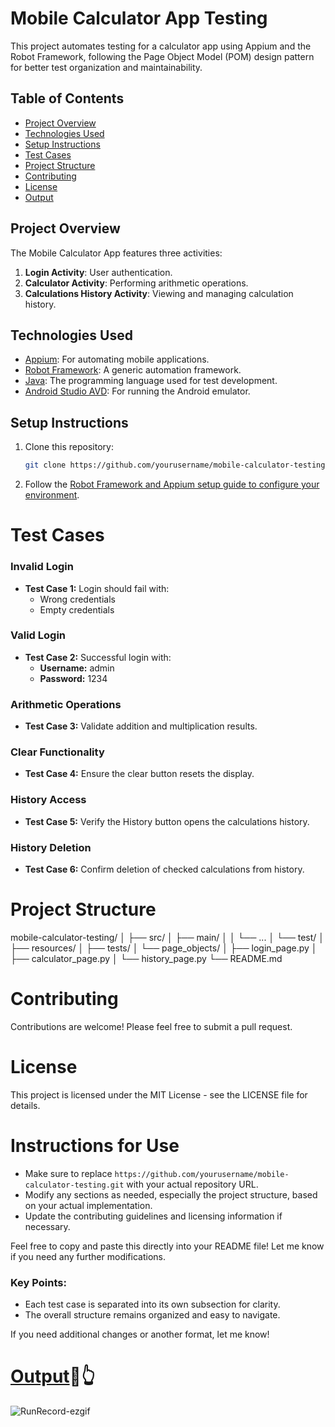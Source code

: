# Mobile Calculator App Testing

This project automates testing for a calculator app using Appium and the Robot Framework, following the Page Object Model (POM) design pattern for better test organization and maintainability.

## Table of Contents

- [Project Overview](#project-overview)
- [Technologies Used](#technologies-used)
- [Setup Instructions](#setup-instructions)
- [Test Cases](#test-cases)
- [Project Structure](#project-structure)
- [Contributing](#contributing)
- [License](#license)
- [Output](#output)

## Project Overview

The Mobile Calculator App features three activities:

1. **Login Activity**: User authentication.
2. **Calculator Activity**: Performing arithmetic operations.
3. **Calculations History Activity**: Viewing and managing calculation history.

## Technologies Used

- [Appium](http://appium.io/): For automating mobile applications.
- [Robot Framework](https://robotframework.org/): A generic automation framework.
- [Java](https://www.java.com/): The programming language used for test development.
- [Android Studio AVD](https://developer.android.com/studio/run/emulator): For running the Android emulator.

## Setup Instructions

1. Clone this repository:
   ```bash
   git clone https://github.com/yourusername/mobile-calculator-testing.git
2. Follow the [Robot Framework and Appium setup guide to configure your environment](https://www.pentalog.com/blog/mobile-development/mobile-automation-with-robot-framework-and-appium/).


# Test Cases

### Invalid Login
- **Test Case 1:** Login should fail with:
  - Wrong credentials
  - Empty credentials

### Valid Login
- **Test Case 2:** Successful login with:
  - **Username:** admin
  - **Password:** 1234

### Arithmetic Operations
- **Test Case 3:** Validate addition and multiplication results.

### Clear Functionality
- **Test Case 4:** Ensure the clear button resets the display.

### History Access
- **Test Case 5:** Verify the History button opens the calculations history.

### History Deletion
- **Test Case 6:** Confirm deletion of checked calculations from history.

# Project Structure
mobile-calculator-testing/
│
├── src/
│   ├── main/
│   │   └── ...
│   └── test/
│       ├── resources/
│       ├── tests/
│       └── page_objects/
│           ├── login_page.py
│           ├── calculator_page.py
│           └── history_page.py
└── README.md

# Contributing
Contributions are welcome! Please feel free to submit a pull request.

# License
This project is licensed under the MIT License - see the LICENSE file for details.

# Instructions for Use
- Make sure to replace `https://github.com/yourusername/mobile-calculator-testing.git` with your actual repository URL.
- Modify any sections as needed, especially the project structure, based on your actual implementation.
- Update the contributing guidelines and licensing information if necessary.

Feel free to copy and paste this directly into your README file! Let me know if you need any further modifications.

### Key Points:
- Each test case is separated into its own subsection for clarity.
- The overall structure remains organized and easy to navigate.

If you need additional changes or another format, let me know!

# [Output](https://drive.google.com/file/d/166n6GIjZQDvpF33qN0tKLFlqIOHo5oL7/view?usp=sharing)🔗👆
![RunRecord-ezgif](https://github.com/user-attachments/assets/4229bcb8-d990-46cd-9399-c0b1bbe306a2)

